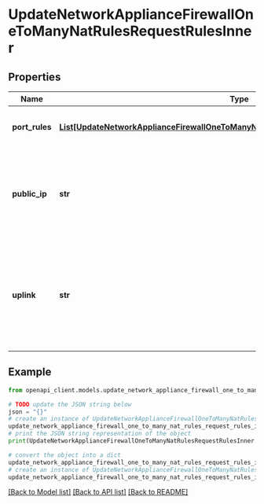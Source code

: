 # UpdateNetworkApplianceFirewallOneToManyNatRulesRequestRulesInner


## Properties

Name | Type | Description | Notes
------------ | ------------- | ------------- | -------------
**port_rules** | [**List[UpdateNetworkApplianceFirewallOneToManyNatRulesRequestRulesInnerPortRulesInner]**](UpdateNetworkApplianceFirewallOneToManyNatRulesRequestRulesInnerPortRulesInner.md) | An array of associated forwarding rules | 
**public_ip** | **str** | The IP address that will be used to access the internal resource from the WAN | 
**uplink** | **str** | The physical WAN interface on which the traffic will arrive (&#39;internet1&#39; or, if available, &#39;internet2&#39;) | 

## Example

```python
from openapi_client.models.update_network_appliance_firewall_one_to_many_nat_rules_request_rules_inner import UpdateNetworkApplianceFirewallOneToManyNatRulesRequestRulesInner

# TODO update the JSON string below
json = "{}"
# create an instance of UpdateNetworkApplianceFirewallOneToManyNatRulesRequestRulesInner from a JSON string
update_network_appliance_firewall_one_to_many_nat_rules_request_rules_inner_instance = UpdateNetworkApplianceFirewallOneToManyNatRulesRequestRulesInner.from_json(json)
# print the JSON string representation of the object
print(UpdateNetworkApplianceFirewallOneToManyNatRulesRequestRulesInner.to_json())

# convert the object into a dict
update_network_appliance_firewall_one_to_many_nat_rules_request_rules_inner_dict = update_network_appliance_firewall_one_to_many_nat_rules_request_rules_inner_instance.to_dict()
# create an instance of UpdateNetworkApplianceFirewallOneToManyNatRulesRequestRulesInner from a dict
update_network_appliance_firewall_one_to_many_nat_rules_request_rules_inner_from_dict = UpdateNetworkApplianceFirewallOneToManyNatRulesRequestRulesInner.from_dict(update_network_appliance_firewall_one_to_many_nat_rules_request_rules_inner_dict)
```
[[Back to Model list]](../README.md#documentation-for-models) [[Back to API list]](../README.md#documentation-for-api-endpoints) [[Back to README]](../README.md)


